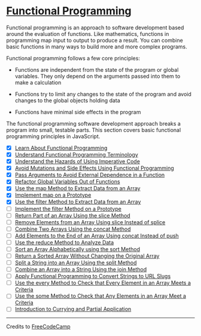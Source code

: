 # [Functional Programming](https://learn.freecodecamp.org/javascript-algorithms-and-data-structures/functional-programming)

Functional programming is an approach to software development based around the evaluation of functions. Like mathematics, functions in programming map input to output to produce a result. You can combine basic functions in many ways to build more and more complex programs.

Functional programming follows a few core principles:

- Functions are independent from the state of the program or global variables. They only depend on the arguments passed into them to make a calculation

- Functions try to limit any changes to the state of the program and avoid changes to the global objects holding data

- Functions have minimal side effects in the program


The functional programming software development approach breaks a program into small, testable parts. This section covers basic functional programming principles in JavaScript.

- [x] [Learn About Functional Programming](01-learn-about-functional-programming.md)
- [x] [Understand Functional Programming Terminology](02-understand-functional-programming-terminology.md)
- [x] [Understand the Hazards of Using Imperative Code](03-understand-the-hazards-of-using-imperative-code.md)
- [x] [Avoid Mutations and Side Effects Using Functional Programming](04-avoid-mutations-and-side-effects-using-functional-programming.md)
- [x] [Pass Arguments to Avoid External Dependence in a Function](05-pass-arguments-to-avoid-external-dependence-in-a-function.md)
- [x] [Refactor Global Variables Out of Functions](06-refactor-global-variables-out-of-functions.md)
- [x] [Use the map Method to Extract Data from an Array](07-use-the-map-method-to-extract-data-from-an-array.md)
- [x] [Implement map on a Prototype](08-implement-map-on-a-prototype.md)
- [x] [Use the filter Method to Extract Data from an Array](09-use-the-filter-method-to-extract-data-from-an-array.md)
- [ ] [Implement the filter Method on a Prototype]()
- [ ] [Return Part of an Array Using the slice Method]()
- [ ] [Remove Elements from an Array Using slice Instead of splice]()
- [ ] [Combine Two Arrays Using the concat Method]()
- [ ] [Add Elements to the End of an Array Using concat Instead of push]()
- [ ] [Use the reduce Method to Analyze Data]()
- [ ] [Sort an Array Alphabetically using the sort Method]()
- [ ] [Return a Sorted Array Without Changing the Original Array]()
- [ ] [Split a String into an Array Using the split Method]()
- [ ] [Combine an Array into a String Using the join Method]()
- [ ] [Apply Functional Programming to Convert Strings to URL Slugs]()
- [ ] [Use the every Method to Check that Every Element in an Array Meets a Criteria]()
- [ ] [Use the some Method to Check that Any Elements in an Array Meet a Criteria]()
- [ ] [Introduction to Currying and Partial Application]()

---

Credits to [FreeCodeCamp](https://www.freecodecamp.org/)